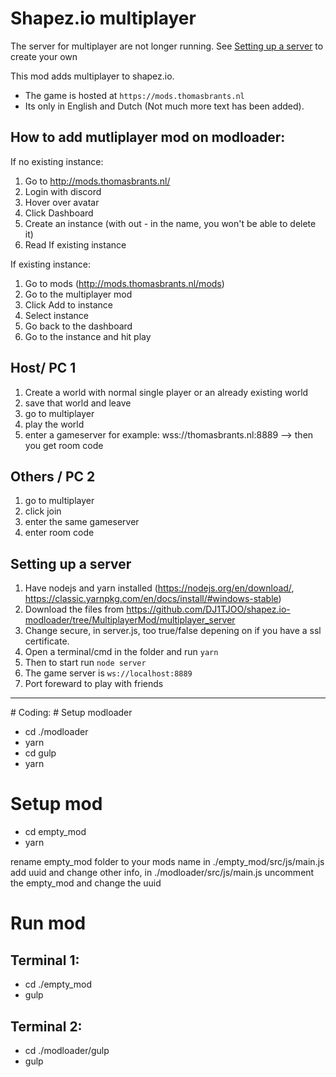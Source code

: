 # Shapez.io multiplayer

The server for multiplayer are not longer running. See [Setting up a server](#setting-up-a-server) to create your own

This mod adds multiplayer to shapez.io. 
- The game is hosted at `https://mods.thomasbrants.nl`
- Its only in English and Dutch (Not much more text has been added).

## How to add mutliplayer mod on modloader:
If no existing instance:
1. Go to http://mods.thomasbrants.nl/
2. Login with discord
3. Hover over avatar
4. Click Dashboard
5. Create an instance (with out - in the name, you won't be able to delete it)
6. Read If existing instance

If existing instance:
1. Go to mods (http://mods.thomasbrants.nl/mods)
2. Go to the multiplayer mod
3. Click Add to instance
4. Select instance
5. Go back to the dashboard
6. Go to the instance and hit play

## Host/ PC 1 
1. Create a world with normal single player or an already existing world
2. save that world and leave
3. go to multiplayer
4. play the world
5. enter a gameserver for example: wss://thomasbrants.nl:8889
--> then you get room code

## Others / PC 2
1. go to multiplayer
2. click join
3. enter the same gameserver
4. enter room code

## Setting up a server
1. Have nodejs and yarn installed (https://nodejs.org/en/download/, https://classic.yarnpkg.com/en/docs/install/#windows-stable)
2. Download the files from https://github.com/DJ1TJOO/shapez.io-modloader/tree/MultiplayerMod/multiplayer_server
3. Change secure, in server.js, too true/false depening on if you have a ssl certificate.
4. Open a terminal/cmd in the folder and run `yarn`
5. Then to start run `node server`
6. The game server is `ws://localhost:8889`
7. Port foreward to play with friends

<hr>
# Coding:
# Setup modloader

-   cd ./modloader
-   yarn
-   cd gulp
-   yarn

# Setup mod

-   cd empty_mod
-   yarn

rename empty_mod folder to your mods name
in ./empty_mod/src/js/main.js add uuid and change other info,
in ./modloader/src/js/main.js uncomment the empty_mod and change the uuid

# Run mod

## Terminal 1:

-   cd ./empty_mod
-   gulp

## Terminal 2:

-   cd ./modloader/gulp
-   gulp
